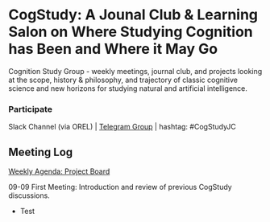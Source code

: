 # CogStudy: A Jounal Club & Learning Salon on Where Studying Cognition has Been and Where it May Go
Cognition Study Group  - weekly meetings, journal club, and projects looking at the scope, history & philosophy, and trajectory of classic cognitive science and new horizons for studying natural and artificial intelligence. 
### Participate
Slack Channel (via OREL) | [Telegram Group](https://t.me/joinchat/BLYFqxxQHlnYeIc1ln3_fg) | hashtag: #CogStudyJC



## Meeting Log
[Weekly Agenda: Project Board](https://github.com/jesparent/CogStudy/projects/1)

09-09 First Meeting: Introduction and review of previous CogStudy discussions. 
* Test 
